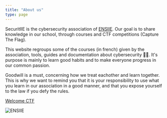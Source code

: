 ```yaml
---
title: "About us"
type: page
---
```


SecuritIIE is the cybersecurity association of [ENSIIE](https://www.ensiie.fr/). Our goal is to share knowledge in our school, through courses and CTF competitions (Capture The Flag).

This website regroups some of the courses (in french) given by the association, tools, guides and documentation about cybersecurity 🦸‍♂️. It's purpose is mainly to learn good habits and to make everyone progress in our common passion.

Goodwill is a must, concerning how we treat eachother and learn together. This is why we want to remind you that it is your responsibility to use what you learn in our association in a good manner, and that you expose yourself to the law if you defy the rules.

[Welcome CTF](https://jeromino.iiens.net/index.php)



![ENSIIE](/images/ensiie_logo.png)